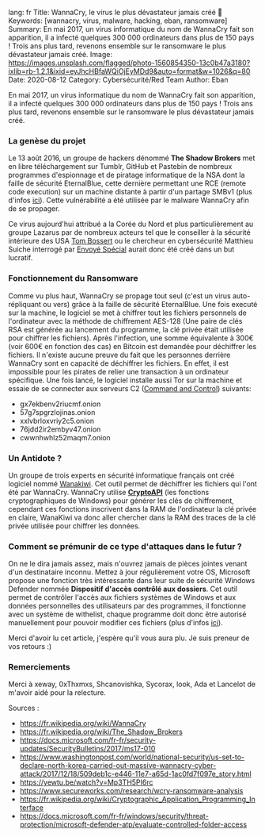lang: fr
Title: WannaCry, le virus le plus dévastateur jamais créé 👾
Keywords: [wannacry, virus, malware, hacking, eban, ransomware]
Summary: En mai 2017, un virus informatique du nom de WannaCry fait son apparition, il a infecté quelques 300 000 ordinateurs dans plus de 150 pays ! Trois ans plus tard, revenons ensemble sur le ransomware le plus dévastateur jamais créé.
Image: https://images.unsplash.com/flagged/photo-1560854350-13c0b47a3180?ixlib=rb-1.2.1&ixid=eyJhcHBfaWQiOjEyMDd9&auto=format&w=1026&q=80
Date: 2020-08-12
Category: Cybersécurité/Red Team
Author: Eban

En mai 2017, un virus informatique du nom de WannaCry fait son apparition, il a infecté quelques 300 000 ordinateurs dans plus de 150 pays ! Trois ans plus tard, revenons ensemble sur le ransomware le plus dévastateur jamais créé.

### La genèse du projet

Le 13 août 2016, un groupe de hackers dénommé **The Shadow Brokers** met en libre téléchargement sur Tumblr, GitHub et Pastebin de nombreux programmes d'espionnage et de piratage informatique de la NSA dont la faille de sécurité EternalBlue, cette dernière permettant une RCE (remote code execution) sur un machine distante à partir d'un partage SMBv1 (plus d'infos [ici](https://docs.microsoft.com/fr-fr/security-updates/SecurityBulletins/2017/ms17-010)).
Cette vulnérabilité a été utilisée par le malware WannaCry afin de se propager.

Ce virus aujourd'hui attribué a la Corée du Nord et plus particulièrement au groupe Lazarus par de nombreux acteurs tel que le conseiller à la sécurité intérieure des USA [Tom Bossert](https://www.washingtonpost.com/world/national-security/us-set-to-declare-north-korea-carried-out-massive-wannacry-cyber-attack/2017/12/18/509deb1c-e446-11e7-a65d-1ac0fd7f097e_story.html) ou le chercheur en cybersécurité Matthieu Suiche interrogé par [Envoyé Spécial](https://yewtu.be/watch?v=Mp3TH5PI6rc) aurait donc été créé dans un but lucratif.

### Fonctionnement du Ransomware

Comme vu plus haut, WannaCry se propage tout seul (c'est un virus auto-répliquant ou vers) grâce à la faille de sécurité EternalBlue. Une fois executé sur la machine, le logiciel se met à chiffrer tout les fichiers personnels de l'ordinateur avec la méthode de chiffrement AES-128 (Une paire de clés RSA est générée au lancement du programme, la clé privée était utilisée pour chiffrer les fichiers).
Après l'infection, une somme équivalente à 300€ (voir 600€ en fonction des cas) en Bitcoin est demandée pour déchiffrer les fichiers. Il n'existe aucune preuve du fait que les personnes derrière WannaCry sont en capacité de déchiffrer les fichiers.
En effet, il est impossible pour les pirates de relier une transaction à un ordinateur spécifique. Une fois lancé, le logiciel installe aussi Tor sur la machine et essaie de se connecter aux serveurs C2 ([Command and Control](https://www.wikiwand.com/en/Command_and_control)) suivants:

-   gx7ekbenv2riucmf.onion
-   57g7spgrzlojinas.onion
-   xxlvbrloxvriy2c5.onion
-   76jdd2ir2embyv47.onion
-   cwwnhwhlz52maqm7.onion

### Un Antidote ?

Un groupe de trois experts en sécurité informatique français ont créé logiciel nommé [Wanakiwi](https://github.com/gentilkiwi/wanakiwi).
Cet outil permet de déchiffrer les fichiers qui l'ont été par WannaCry.
WannaCry utilise [**CryptoAPI**](https://fr.wikipedia.org/wiki/Cryptographic_Application_Programming_Interface) (les fonctions cryptographiques de Windows) pour générer les clés de chiffrement, cependant ces fonctions inscrivent dans la RAM de l'ordinateur la clé privée en claire, WanaKiwi va donc aller chercher dans la RAM des traces de la clé privée utilisée pour chiffrer les données.

### Comment se prémunir de ce type d'attaques dans le futur ?

On ne le dira jamais assez, mais n'ouvrez jamais de pièces jointes venant d'un destinataire inconnu.
Mettez à jour régulièrement votre OS, Microsoft propose une fonction très intéressante dans leur suite de sécurité Windows Defender nommée **Dispositif d'accès contrôlé aux dossiers**.
Cet outil permet de contrôler l'accès aux fichiers systèmes de Windows et aux données personnelles des utilisateurs par des programmes, il fonctionne avec un système de withelist, chaque programme doit donc être autorisé manuellement pour pouvoir modifier ces fichiers (plus d'infos [ici](https://docs.microsoft.com/fr-fr/windows/security/threat-protection/microsoft-defender-atp/evaluate-controlled-folder-access)).

Merci d'avoir lu cet article, j'espère qu'il vous aura plu.
Je suis preneur de vos retours :)

### Remerciements

Merci à xeway, 0xThxmxs, Shcanovishka, Sycorax, look, Ada et Lancelot de m'avoir aidé pour la relecture.

Sources :

- https://fr.wikipedia.org/wiki/WannaCry
- https://fr.wikipedia.org/wiki/The_Shadow_Brokers
- https://docs.microsoft.com/fr-fr/security-updates/SecurityBulletins/2017/ms17-010
- https://www.washingtonpost.com/world/national-security/us-set-to-declare-north-korea-carried-out-massive-wannacry-cyber-attack/2017/12/18/509deb1c-e446-11e7-a65d-1ac0fd7f097e_story.html
- https://yewtu.be/watch?v=Mp3TH5PI6rc
- https://www.secureworks.com/research/wcry-ransomware-analysis
- https://fr.wikipedia.org/wiki/Cryptographic_Application_Programming_Interface
- https://docs.microsoft.com/fr-fr/windows/security/threat-protection/microsoft-defender-atp/evaluate-controlled-folder-access
